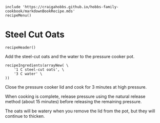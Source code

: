 ~~~ markdown-script
include 'https://craigahobbs.github.io/hobbs-family-cookbook/markdownBookRecipe.mds'
recipeMenu()
~~~

# Steel Cut Oats

~~~ markdown-script
recipeHeader()
~~~

Add the steel-cut oats and the water to the pressure cooker pot.

~~~ markdown-script
recipeIngredients(arrayNew( \
    '1 C steel-cut oats', \
    '3 C water' \
))
~~~

Close the pressure cooker lid and cook for 3 minutes at high pressure.

When cooking is complete, release pressure using the natural release method (about 15 minutes)
before releasing the remaining pressure.

The oats will be watery when you remove the lid from the pot, but they will continue to thicken.
